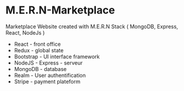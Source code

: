 # M.E.R.N-Marketplace
Marketplace Website created with M.E.R.N Stack ( MongoDB, Express, React, NodeJs )

- React - front office
- Redux - global state
- Bootstrap - UI interface framework
- NodeJS - Express - serveur
- MongoDB - database
- Realm - User authentification
- Stripe - payment plateform

